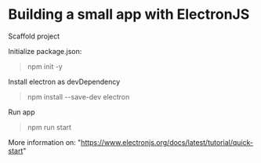 # Building a small app with ElectronJS

Scaffold project

Initialize package.json:
> npm init -y

Install electron as devDependency
>npm install --save-dev electron

Run app
>npm run start

More information on:
"https://www.electronjs.org/docs/latest/tutorial/quick-start"
